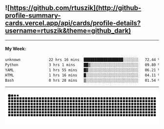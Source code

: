 ## ![https://github.com/rtuszik](http://github-profile-summary-cards.vercel.app/api/cards/profile-details?username=rtuszik&theme=github_dark)

---
#### My Week:

<!--START_SECTION:waka-->

```txt
unknown             22 hrs 16 mins  ██████████████████░░░░░░░   72.44 %
Python              3 hrs 1 mins    ██▒░░░░░░░░░░░░░░░░░░░░░░   09.80 %
YAML                1 hrs 55 mins   █▓░░░░░░░░░░░░░░░░░░░░░░░   06.21 %
HTML                1 hrs 16 mins   █░░░░░░░░░░░░░░░░░░░░░░░░   04.11 %
Bash                0 hrs 28 mins   ▒░░░░░░░░░░░░░░░░░░░░░░░░   01.54 %
```

<!--END_SECTION:waka-->

---

![](https://raw.githubusercontent.com/rtuszik/rtuszik/output/github-contribution-grid-snake-dark.svg)
